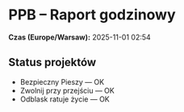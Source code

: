 # PPB – Raport godzinowy
**Czas (Europe/Warsaw):** 2025-11-01 02:54

## Status projektów
- Bezpieczny Pieszy — OK
- Zwolnij przy przejściu — OK
- Odblask ratuje życie — OK

